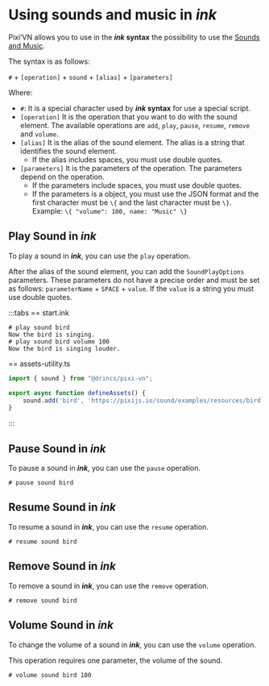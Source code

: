 # Using sounds and music in *ink*

Pixi’VN allows you to use in the ***ink* syntax** the possibility to use the [Sounds and Music](/start/sound.md).

The syntax is as follows:

`#` + `[operation]` + `sound` + `[alias]` + `[parameters]`

Where:

* `#`: It is a special character used by ***ink* syntax** for use a special script.
* `[operation]` It is the operation that you want to do with the sound element. The available operations are `add`, `play`, `pause`, `resume`, `remove` and `volume`.
* `[alias]` It is the alias of the sound element. The alias is a string that identifies the sound element.
  * If the alias includes spaces, you must use double quotes.
* `[parameters]` It is the parameters of the operation. The parameters depend on the operation.
  * If the parameters include spaces, you must use double quotes.
  * If the parameters is a object, you must use the JSON format and the first character must be `\{` and the last character must be `\}`. Example: `\{ "volume": 100, name: "Music" \}`

## Play Sound in *ink*

To play a sound in ***ink***, you can use the `play` operation.

After the alias of the sound element, you can add the `SoundPlayOptions` parameters. These parameters do not have a precise order and must be set as follows: `parameterName` + `SPACE` + `value`. If the `value` is a string you must use double quotes.

:::tabs
== start.ink

```ink
# play sound bird
Now the bird is singing.
# play sound bird volume 100
Now the bird is singing louder.
```

== assets-utility.ts

```ts
import { sound } from "@drincs/pixi-vn";

export async function defineAssets() {
    sound.add('bird', 'https://pixijs.io/sound/examples/resources/bird.mp3');
}
```

:::

## Pause Sound in *ink*

To pause a sound in ***ink***, you can use the `pause` operation.

```ink
# pause sound bird
```

## Resume Sound in *ink*

To resume a sound in ***ink***, you can use the `resume` operation.

```ink
# resume sound bird
```

## Remove Sound in *ink*

To remove a sound in ***ink***, you can use the `remove` operation.

```ink
# remove sound bird
```

## Volume Sound in *ink*

To change the volume of a sound in ***ink***, you can use the `volume` operation.

This operation requires one parameter, the volume of the sound.

```ink
# volume sound bird 100
```
